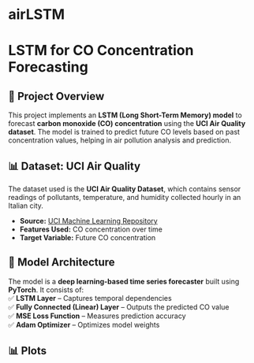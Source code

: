 # airLSTM

# LSTM for CO Concentration Forecasting  

## 📌 Project Overview  
This project implements an **LSTM (Long Short-Term Memory) model** to forecast **carbon monoxide (CO) concentration** using the **UCI Air Quality dataset**. The model is trained to predict future CO levels based on past concentration values, helping in air pollution analysis and prediction.  

## 📊 Dataset: UCI Air Quality  
The dataset used is the **UCI Air Quality Dataset**, which contains sensor readings of pollutants, temperature, and humidity collected hourly in an Italian city.  

- **Source:** [UCI Machine Learning Repository](https://archive.ics.uci.edu/dataset/360/air+quality)  
- **Features Used:** CO concentration over time  
- **Target Variable:** Future CO concentration  

## 🚀 Model Architecture  
The model is a **deep learning-based time series forecaster** built using **PyTorch**. It consists of:  
✅ **LSTM Layer** – Captures temporal dependencies  
✅ **Fully Connected (Linear) Layer** – Outputs the predicted CO value  
✅ **MSE Loss Function** – Measures prediction accuracy  
✅ **Adam Optimizer** – Optimizes model weights  

## 📊 Plots

